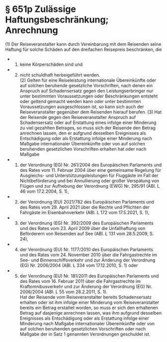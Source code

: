 # § 651p Zulässige Haftungsbeschränkung; Anrechnung
(1) Der Reiseveranstalter kann durch Vereinbarung mit dem Reisenden seine Haftung für solche Schäden auf den dreifachen Reisepreis beschränken, die
* 1. keine Körperschäden sind und
* 2. nicht schuldhaft herbeigeführt werden.  
(2) Gelten für eine Reiseleistung internationale Übereinkünfte oder auf solchen beruhende gesetzliche Vorschriften, nach denen ein Anspruch auf Schadensersatz gegen den Leistungserbringer nur unter bestimmten Voraussetzungen oder Beschränkungen entsteht oder geltend gemacht werden kann oder unter bestimmten Voraussetzungen ausgeschlossen ist, so kann sich auch der Reiseveranstalter gegenüber dem Reisenden hierauf berufen.
(3) Hat der Reisende gegen den Reiseveranstalter Anspruch auf Schadensersatz oder auf Erstattung eines infolge einer Minderung zu viel gezahlten Betrages, so muss sich der Reisende den Betrag anrechnen lassen, den er aufgrund desselben Ereignisses als Entschädigung oder als Erstattung infolge einer Minderung nach Maßgabe internationaler Übereinkünfte oder von auf solchen beruhenden gesetzlichen Vorschriften erhalten hat oder nach Maßgabe
* 1. der Verordnung (EG) Nr. 261/2004 des Europäischen Parlaments und des Rates vom 11. Februar 2004 über eine gemeinsame Regelung für Ausgleichs- und Unterstützungsleistungen für Fluggäste im Fall der Nichtbeförderung und bei Annullierung oder großer Verspätung von Flügen und zur Aufhebung der Verordnung (EWG) Nr. 295/91 (ABl. L 46 vom 17.2.2004, S. 1),
* 2. der Verordnung (EU) 2021/782 des Europäischen Parlaments und des Rates vom 29. April 2021 über die Rechte und Pflichten der Fahrgäste im Eisenbahnverkehr (ABl. L 172 vom 17.5.2021, S. 1),
* 3. der Verordnung (EG) Nr. 392/2009 des Europäischen Parlaments und des Rates vom 23. April 2009 über die Unfallhaftung von Beförderern von Reisenden auf See (ABl. L 131 vom 28.5.2009, S. 24),
* 4. der Verordnung (EU) Nr. 1177/2010 des Europäischen Parlaments und des Rates vom 24. November 2010 über die Fahrgastrechte im See- und Binnenschiffsverkehr und zur Änderung der Verordnung (EG) Nr. 2006/2004 (ABl. L 334 vom 17.12.2010, S. 1) oder
* 5. der Verordnung (EU) Nr. 181/2011 des Europäischen Parlaments und des Rates vom 16. Februar 2011 über die Fahrgastrechte im Kraftomnibusverkehr und zur Änderung der Verordnung (EG) Nr. 2006/2004 (ABl. L 55 vom 28.2.2011, S. 1).  
Hat der Reisende vom Reiseveranstalter bereits Schadensersatz erhalten oder ist ihm infolge einer Minderung vom Reiseveranstalter bereits ein Betrag erstattet worden, so muss er sich den erhaltenen Betrag auf dasjenige anrechnen lassen, was ihm aufgrund desselben Ereignisses als Entschädigung oder als Erstattung infolge einer Minderung nach Maßgabe internationaler Übereinkünfte oder von auf solchen beruhenden gesetzlichen Vorschriften oder nach Maßgabe der in Satz 1 genannten Verordnungen geschuldet ist.
